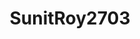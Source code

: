 ---
title: SunitRoy2703
github: https://github.com/SunitRoy2703
mode: light
transition: 3s
archetype:
- Little Bit of Everything
---